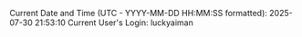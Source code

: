 Current Date and Time (UTC - YYYY-MM-DD HH:MM:SS formatted): 2025-07-30 21:53:10
Current User's Login: luckyaiman
